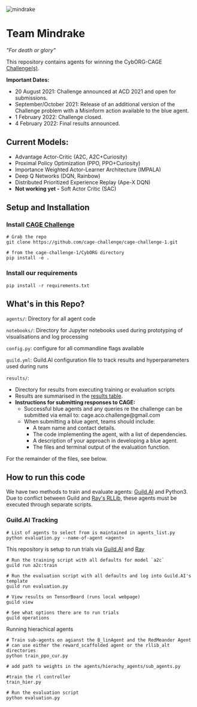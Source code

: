 
![mindrake](https://user-images.githubusercontent.com/10000317/150498045-b712992c-b569-4654-a35e-65660df3f795.png)

# Team Mindrake
*"For death or glory"*


This repository contains agents for winning the CybORG-CAGE [Challenge(s)](https://github\.com/cage\-challenge/cage\-challenge\-1/tree/main/CybORG).

**Important Dates:**

- 20 August 2021: Challenge announced at ACD 2021 and open for submissions\.
- September/October 2021: Release of an additional version of the Challenge problem with a Misinform action available to the blue agent\.
- 1 February 2022: Challenge closed\.
- 4 February 2022: Final results announced\.

## Current Models:

- Advantage Actor-Critic (A2C, A2C+Curiosity)
- Proximal Policy Optimization (PPO, PPO+Curiosity)
- Importance Weighted Actor-Learner Architecture (IMPALA)
- Deep Q Networks (DQN, Rainbow)
- Distributed Prioritized Experience Replay (Ape-X DQN)
- **Not working yet -** Soft Actor Critic (SAC)

## Setup and Installation

### Install [CAGE Challenge](https://github.com/cage-challenge/cage-challenge-1)

```
# Grab the repo
git clone https://github.com/cage-challenge/cage-challenge-1.git

# from the cage-challenge-1/CybORG directory
pip install -e .
```

### Install our requirements

```
pip install -r requirements.txt
```




## What's in this Repo?

`agents/`: Directory for all agent code

`notebooks/`: Directory for Jupyter notebooks used during prototyping of visualisations and log processing

`config.py`: configure for all commandline flags available

`guild.yml`: Guild.AI configuration file to track results and hyperparameters used during runs


`results/`:

- Directory for results from executing training or evaluation scripts
- Results are summarised in the [results table](results.MD).
- **Instructions for submitting responses to CAGE:**
	- Successful blue agents and any queries re the challenge can be submitted via email to: cage\.aco\.challenge@gmail\.com
	- When submitting a blue agent, teams should include:
		- A team name and contact details\.
		- The code implementing the agent, with a list of dependencies\.
		- A description of your approach in developing a blue agent\.
		- The files and terminal output of the evaluation function\.

For the remainder of the files, see below.



## How to run this code

We have two methods to train and evaluate agents: [Guild.AI](https://guild.ai/) and Python3. Due to conflict between Guild and [Ray's RLLib](https://docs.ray.io/en/latest/rllib-algorithms.html), these agents must be executed through separate scripts.

### Guild.AI Tracking

```
# List of agents to select from is maintained in agents_list.py
python evaluation.py --name-of-agent <agent>
```

This repository is setup to run trials via [Guild.AI](https://my.guild.ai/) and [Ray](https://ray.io/)

```
# Run the training script with all defaults for model `a2c`
guild run a2c:train

# Run the evaluation script with all defaults and log into Guild.AI's template
guild run evaluation.py

# View results on TensorBoard (runs local webpage)
guild view

# See what options there are to run trials
guild operations
```

Running hierachical agents
```
# Train sub-agents on agianst the B_linAgent and the RedMeander Agent
# can use either the reward_scaffolded agent or the rllib_alt directories
python train_ppo_cur.py

# add path to weights in the agents/hierachy_agents/sub_agents.py 

#train the rl controller  
train_hier.py

# Run the evaluation script
python evaluation.py
```




